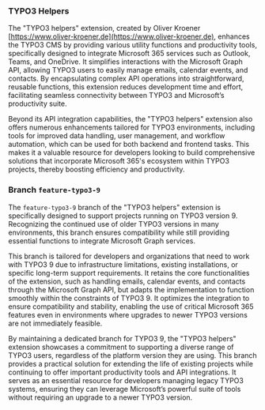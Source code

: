 ### TYPO3 Helpers

The "TYPO3 helpers" extension, created by Oliver Kroener [https://www.oliver-kroener.de](https://www.oliver-kroener.de), enhances the TYPO3 CMS by providing various utility functions and productivity tools, specifically designed to integrate Microsoft 365 services such as Outlook, Teams, and OneDrive. It simplifies interactions with the Microsoft Graph API, allowing TYPO3 users to easily manage emails, calendar events, and contacts. By encapsulating complex API operations into straightforward, reusable functions, this extension reduces development time and effort, facilitating seamless connectivity between TYPO3 and Microsoft’s productivity suite.

Beyond its API integration capabilities, the "TYPO3 helpers" extension also offers numerous enhancements tailored for TYPO3 environments, including tools for improved data handling, user management, and workflow automation, which can be used for both backend and frontend tasks. This makes it a valuable resource for developers looking to build comprehensive solutions that incorporate Microsoft 365's ecosystem within TYPO3 projects, thereby boosting efficiency and productivity.

### Branch `feature-typo3-9`

The `feature-typo3-9` branch of the "TYPO3 helpers" extension is specifically designed to support projects running on TYPO3 version 9. Recognizing the continued use of older TYPO3 versions in many environments, this branch ensures compatibility while still providing essential functions to integrate Microsoft Graph services. 

This branch is tailored for developers and organizations that need to work with TYPO3 9 due to infrastructure limitations, existing installations, or specific long-term support requirements. It retains the core functionalities of the extension, such as handling emails, calendar events, and contacts through the Microsoft Graph API, but adapts the implementation to function smoothly within the constraints of TYPO3 9. It optimizes the integration to ensure compatibility and stability, enabling the use of critical Microsoft 365 features even in environments where upgrades to newer TYPO3 versions are not immediately feasible.

By maintaining a dedicated branch for TYPO3 9, the "TYPO3 helpers" extension showcases a commitment to supporting a diverse range of TYPO3 users, regardless of the platform version they are using. This branch provides a practical solution for extending the life of existing projects while continuing to offer important productivity tools and API integrations. It serves as an essential resource for developers managing legacy TYPO3 systems, ensuring they can leverage Microsoft’s powerful suite of tools without requiring an upgrade to a newer TYPO3 version.